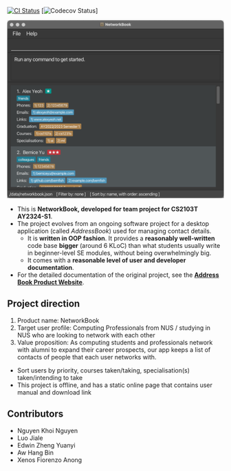 [![CI Status](https://github.com/ay2324s1-cs2103t-t08-2/tp/workflows/Java%20CI/badge.svg)](https://github.com/AY2324S1-CS2103T-T08-2/tp/actions)
[![Codecov Status]([![codecov](https://codecov.io/gh/AY2324S1-CS2103T-T08-2/tp/graph/badge.svg?token=EJ0Y5D4SRQ)](https://codecov.io/gh/AY2324S1-CS2103T-T08-2/tp))]

![Ui](docs/images/Ui.png)

* This is **NetworkBook, developed for team project for CS2103T AY2324-S1**.
* The project evolves from an ongoing software project for a desktop application (called _AddressBook_) used for managing contact details.
  * It is **written in OOP fashion**. It provides a **reasonably well-written** code base **bigger** (around 6 KLoC) than what students usually write in beginner-level SE modules, without being overwhelmingly big.
  * It comes with a **reasonable level of user and developer documentation**.
* For the detailed documentation of the original project, see the **[Address Book Product Website](https://se-education.org/addressbook-level3)**.

## Project direction
1. Product name: NetworkBook
2. Target user profile: Computing Professionals from NUS / studying in NUS who are looking to network with each other
3. Value proposition: As computing students and professionals network with alumni to expand their career prospects, our app keeps a list of contacts of people that each user networks with.
  * Sort users by priority, courses taken/taking, specialisation(s) taken/intending to take
  * This project is offline, and has a static online page that contains user manual and download link

## Contributors
* Nguyen Khoi Nguyen
* Luo Jiale
* Edwin Zheng Yuanyi
* Aw Hang Bin
* Xenos Fiorenzo Anong
